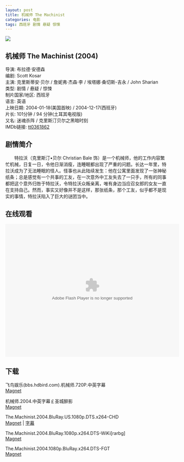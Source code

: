 ```yaml
---
layout: post
title: 机械师 The Machinist
categories: 电影
tags: 西班牙 剧情 悬疑 惊悚
---
```


[![](http://i3.piimg.com/716bdc1579ade1e4t.jpg)](http://i3.piimg.com/716bdc1579ade1e4.jpg)

## 机械师 The Machinist (2004)
导演: 布拉德·安德森  
编剧: Scott Kosar  
主演: 克里斯蒂安·贝尔 / 詹妮弗·杰森·李 / 埃塔娜·桑切斯-吉永 / John Sharian  
类型: 剧情 / 悬疑 / 惊悚  
制片国家/地区: 西班牙  
语言: 英语  
上映日期: 2004-01-18(美国首映) / 2004-12-17(西班牙)  
片长: 101分钟 / 94 分钟(土耳其电视版)  
又名: 迷魂杀阵 / 克里斯汀贝尔之黑暗时刻  
IMDb链接: [tt0361862](http://www.imdb.com/title/tt0361862)

## 剧情简介
　　特拉沃（克里斯汀•贝尔 Christian Bale 饰）是一个机械师，他的工作内容繁忙机械，日复一日，令他日渐消瘦，连睡眠都出现了严重的问题。长达一年里，特拉沃成为了无法睡眠的怪人。怪事也从此陆续发生：他在公寓里面发现了一张神秘纸条；总是感觉有一个共事的工友，在一次意外中工友失去了一只手，所有的同事都把这个意外归咎于特拉沃，令特拉沃众叛亲离，唯有身边当应召女郎的女友一直在支持自己。然而，事实又好像并不是这样，那张纸条，那个工友，似乎都不是现实的事情，特拉沃陷入了巨大的谜团当中。

## 在线观看
<embed height="415" width="544" quality="high" allowfullscreen="true" type="application/x-shockwave-flash" src="http://static.hdslb.com/miniloader.swf" flashvars="aid=1347754&page=1" pluginspage="http://www.adobe.com/shockwave/download/download.cgi?P1_Prod_Version=ShockwaveFlash" />

## 下载
飞鸟娱乐(bbs.hdbird.com).机械师.720P.中英字幕  
[Magnet](magnet:?xt=urn:btih:88DC747A15B940D38447029C51CD1C92503F7CBC)

机械师.2004.中英字幕￡圣城醉影  
[Magnet](magnet:?xt=urn:btih:41126FAA82797DEBE09F8C19704D8793E64AB055)

The.Machinist.2004.BluRay.US.1080p.DTS.x264-CHD  
[Magnet](magnet:?xt=urn:btih:BB4E3FE2C7975BBBE97CD2ADB14497EA8A9E689A) | [字幕](http://7xqm73.com1.z0.glb.clouddn.com/2004/The.Machinist.2004.BluRay.US.1080p.DTS.x264-CHD.7z)

The.Machinist.2004.BluRay.1080p.x264.DTS-WiKi[rarbg]  
[Magnet](magnet:?xt=urn:btih:5D201CD2C7C0D865DF136F3264231CCEC74CE6AC)

The.Machinist.2004.1080p.BluRay.x264.DTS-FGT  
[Magnet](magnet:?xt=urn:btih:3394F1AEDE1F4A4948E5209277D2A0A05CEB5E6F)
